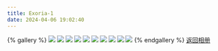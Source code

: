 ```yaml
---
title: Exoria-1
date: 2024-04-06 19:02:40
---
```

{% gallery %}
![](https://pic1.zhimg.com/80/v2-2320908f817e71aa4c76025904bb753f_1440w.png)
![](https://pic1.zhimg.com/80/v2-1e7d144490917640fba2bb5987342ec8_1440w.png)
![](https://pica.zhimg.com/80/v2-f39bc439aa02e9141e56c40e67527c3a_1440w.png)
![](https://pic1.zhimg.com/80/v2-aa6030424404e9055610643a365cf89f_1440w.png)
![](https://picx.zhimg.com/80/v2-a13607eb61ef019b291fd2d11c50c837_1440w.png)
![](https://pica.zhimg.com/80/v2-24d5c94a30e1af37c022deb7302afe9e_1440w.png)
![](https://picx.zhimg.com/80/v2-d2628e9ddb5283d9d61ef9496b3b956e_1440w.png)
![](https://picx.zhimg.com/80/v2-8998980408725e5a243ff89576881484_1440w.png)
![](https://picx.zhimg.com/80/v2-781f0c33e4678f648c75d2664a7362d4_1440w.png)
![](https://pic1.zhimg.com/80/v2-e53f9bc9c09d337a638f3cfedb1c61fc_1440w.png)
{% endgallery %}
[返回相册](/Gallery)